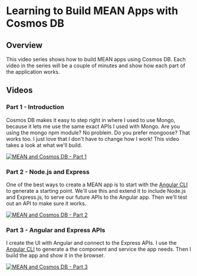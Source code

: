 # Learning to Build MEAN Apps with Cosmos DB

## Overview

This video series shows how to build MEAN apps using Cosmos DB. Each video in the series will be a couple of minutes and show how each part of the application works.

## Videos

### Part 1 - Introduction

Cosmos DB makes it easy to step right in where I used to use Mongo, because it lets me use the same exact APIs I used with Mongo. Are you using the mongo npm module? No problem. Do you prefer mongoose? That works too. I just love that I don't have to change how I work! This video takes a look at what we'll build.

[![MEAN and Cosmos DB - Part 1](https://img.youtube.com/vi/vlZRP0mDabM/0.jpg)](https://www.youtube.com/watch?v=vlZRP0mDabM)

### Part 2 - Node.js and Express

One of the best ways to create a MEAN app is to start with the [Angular CLI](https://github.com/angular/angular-cli) to generate a starting point. We'll use this and extend it to include Node.js and Express.js, to serve our future APIs to the Angular app. Then we'll test out an API to make sure it works.

[![MEAN and Cosmos DB - Part 2](https://img.youtube.com/vi/lIwJIYcGSUg/0.jpg)](https://www.youtube.com/watch?v=lIwJIYcGSUg)

### Part 3 - Angular and Express APIs

I create the UI with Angular and connect to the Express APIs. I use the [Angular CLI](https://github.com/angular/angular-cli) to generate a the component and service the app needs. Then I build the app and show it in the browser.

[![MEAN and Cosmos DB - Part 3](https://img.youtube.com/vi/MnxHuqcJVoM/0.jpg)](https://www.youtube.com/watch?v=MnxHuqcJVoM)
